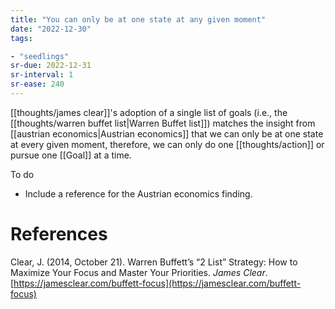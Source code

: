 ```yaml
---
title: "You can only be at one state at any given moment"
date: "2022-12-30"
tags:

- "seedlings"
sr-due: 2022-12-31
sr-interval: 1
sr-ease: 240
---
```


[[thoughts/james clear]]'s adoption of a single list of goals (i.e., the [[thoughts/warren buffet list|Warren Buffet list]]) matches the insight from [[austrian economics|Austrian economics]] that we can only be at one state at every given moment, therefore, we can only do one [[thoughts/action]] or pursue one [[Goal]] at a time.

To do
- Include a reference for the Austrian economics finding.

# References

Clear, J. (2014, October 21). Warren Buffett’s “2 List” Strategy: How to Maximize Your Focus and Master Your Priorities. _James Clear_. [https://jamesclear.com/buffett-focus](https://jamesclear.com/buffett-focus)
